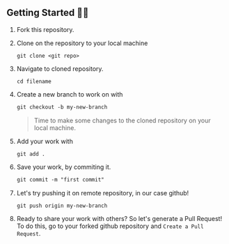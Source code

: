 ## Getting Started 🤩🤗

1. Fork this repository.
2. Clone on the repository to your local machine

    ```
    git clone <git repo>
    ```

3. Navigate to cloned repository.
    ```
    cd filename
    ```

4. Create a new branch to work on with
    ```markdown
    git checkout -b my-new-branch
    ```

    >  Time to make some changes to the cloned repository on your local machine.
5. Add your work with
    ```
    git add .
    ```

6. Save your work, by commiting it.
    ```markdown
    git commit -m "first commit"
    ```

7. Let's try pushing it on remote repository, in our case github!
    ```
    git push origin my-new-branch
    ```

8. Ready to share your work with others? So let's generate a Pull Request!
    To do this, go to your forked github repository and `Create a Pull Request`.
